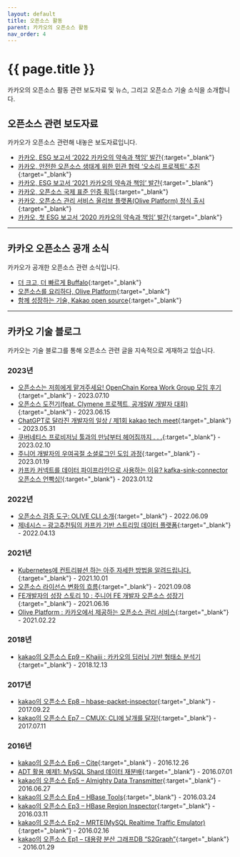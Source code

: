 ```yaml
---
layout: default
title: 오픈소스 활동
parent: 카카오의 오픈소스 활동
nav_order: 4
---
```

# {{ page.title }}
<div class="summary">
카카오의 오픈소스 활동 관련 보도자료 및 뉴스, 그리고 오픈소스 기술 소식을 소개합니다.
</div>

## 오픈소스 관련 보도자료
카카오가 오픈소스 관련해 내놓은 보도자료입니다.
- [카카오, ESG 보고서 ‘2022 카카오의 약속과 책임’ 발간](https://www.kakaocorp.com/page/detail/10505){:target="_blank"}
- [카카오, 안전한 오픈소스 생태계 위한 민관 협력 ‘오소리 프로젝트’ 추진](https://www.kakaocorp.com/page/detail/9943){:target="_blank"}
- [카카오, ESG 보고서 ‘2021 카카오의 약속과 책임’ 발간](https://www.kakaocorp.com/page/detail/9726){:target="_blank"}
- [카카오, 오픈소스 국제 표준 인증 획득](https://www.kakaocorp.com/page/detail/9664){:target="_blank"}
- [카카오, 오픈소스 관리 서비스 올리브 플랫폼(Olive Platform) 정식 출시](https://www.kakaocorp.com/page/detail/9502){:target="_blank"}
- [카카오, 첫 ESG 보고서 ‘2020 카카오의 약속과 책임’ 발간](https://www.kakaocorp.com/page/detail/9458){:target="_blank"}

----

## 카카오 오픈소스 공개 소식
카카오가 공개한 오픈소스 관련 소식입니다.
- [더 크고, 더 빠르게 Buffalo](https://www.kakaocorp.com/page/detail/5066){:target="_blank"}
- [오픈소스를 요리하다, Olive Platform](https://www.kakaocorp.com/page/detail/540){:target="_blank"}
- [함께 성장하는 기술, Kakao open source](https://www.kakaocorp.com/page/detail/542){:target="_blank"}

----

## 카카오 기술 블로그
카카오는 기술 블로그를 통해 오픈소스 관련 글을 지속적으로 게재하고 있습니다.

### 2023년
- [오픈소스는 저희에게 맡겨주세요! OpenChain Korea Work Group 모임 후기](https://tech.kakao.com/2023/07/10/openchain-kwg-18th-meeting/?fbclid=IwAR2CYg_ryhEzo3RdPpu8G_VtUKJfcH6YVXHLfVtiAd7wG9rMUH2uohjxPuQ){:target="_blank"} <span class="fs-3"> - 2023.07.10</span>
- [오픈소스 도전기(feat. Clymene 프로젝트, 공개SW 개발자 대회)](https://tech.kakao.com/2023/06/15/opensource-challenge/){:target="_blank"} <span class="fs-3"> - 2023.06.15</span>
- [ChatGPT로 달라진 개발자의 일상 / 제1회 kakao tech meet](https://tech.kakao.com/2023/05/31/life-after-chatgpt/){:target="_blank"} <span class="fs-3"> - 2023.05.31</span>
- [쿠버네티스 프로비저닝 툴과의 만남부터 헤어짐까지 . . .](https://tech.kakao.com/2023/02/10/making-of-kubernetes-provisioning-tool/){:target="_blank"} <span class="fs-3"> - 2023.02.10</span>
- [주니어 개발자의 우여곡절 소셜로그인 도입 과정](https://tech.kakao.com/2023/01/19/social-login/){:target="_blank"} <span class="fs-3"> - 2023.01.19</span>
- [카프카 커넥트를 데이터 파이프라인으로 사용하는 이유? kafka-sink-connector 오픈소스 언빡싱!](https://tech.kakao.com/2023/01/12/introduce-kafka-sink-connector/){:target="_blank"} <span class="fs-3"> - 2023.01.12</span>


### 2022년
- [오픈소스 검증 도구: OLIVE CLI 소개](https://tech.kakao.com/2022/06/09/olive-cli/){:target="_blank"} <span class="fs-3"> - 2022.06.09</span>
- [제네시스 – 광고추천팀의 카프카 기반 스트리밍 데이터 플랫폼](https://tech.kakao.com/2022/04/13/kafka-connect-streaming-data-platform/){:target="_blank"} <span class="fs-3"> - 2022.04.13</span>


### 2021년
- [Kubernetes에 컨트리뷰션 하는 아주 자세한 방법을 알려드립니다.](https://tech.kakao.com/2021/10/01/kubernetes-contribution/){:target="_blank"} <span class="fs-3"> - 2021.10.01</span>
- [오픈소스 라이선스 변화의 흐름](https://tech.kakao.com/2021/09/08/opensource-license/){:target="_blank"} <span class="fs-3"> - 2021.09.08</span>
- [FE개발자의 성장 스토리 10 : 주니어 FE 개발자 오픈소스 성장기](https://tech.kakao.com/2021/06/16/frontend-growth-10/){:target="_blank"} <span class="fs-3"> - 2021.06.16</span>
- [Olive Platform : 카카오에서 제공하는 오픈소스 관리 서비스](https://tech.kakao.com/2021/02/22/olive-platform/){:target="_blank"} <span class="fs-3"> - 2021.02.22</span>

### 2018년
- [kakao의 오픈소스 Ep9 – Khaiii : 카카오의 딥러닝 기반 형태소 분석기](https://tech.kakao.com/2018/12/13/khaiii/){:target="_blank"} <span class="fs-3"> - 2018.12.13</span>


### 2017년
- [kakao의 오픈소스 Ep8 – hbase-packet-inspector](https://tech.kakao.com/2017/09/22/opensource-8-hbase-packet-inspector/){:target="_blank"} <span class="fs-3"> - 2017.09.22</span>
- [kakao의 오픈소스 Ep7 – CMUX: CLI에 날개를 달자!](https://tech.kakao.com/2017/07/11/opensource-7-cmux/){:target="_blank"} <span class="fs-3"> - 2017.07.11</span>


### 2016년
- [kakao의 오픈소스 Ep6 – Cite](https://tech.kakao.com/2016/12/26/opensource-6-cite/){:target="_blank"} <span class="fs-3"> - 2016.12.26</span>
- [ADT 활용 예제1: MySQL Shard 데이터 재분배](https://tech.kakao.com/2016/07/01/adt-mysql-shard-rebalancing/){:target="_blank"} <span class="fs-3"> - 2016.07.01</span>
- [kakao의 오픈소스 Ep5 – Almighty Data Transmitter](https://tech.kakao.com/2016/06/27/opensource-5-adt/){:target="_blank"} <span class="fs-3"> - 2016.06.27</span>
- [kakao의 오픈소스 Ep4 – HBase Tools](https://tech.kakao.com/2016/03/24/opensource-4-hbase-tools/){:target="_blank"} <span class="fs-3"> - 2016.03.24</span>
- [kakao의 오픈소스 Ep3 – HBase Region Inspector](https://tech.kakao.com/2016/03/11/opensource-3-hri/){:target="_blank"} <span class="fs-3"> - 2016.03.11</span>
- [kakao의 오픈소스 Ep2 – MRTE(MySQL Realtime Traffic Emulator)](https://tech.kakao.com/2016/02/16/opensource-2-mtre/){:target="_blank"} <span class="fs-3"> - 2016.02.16</span>
- [kakao의 오픈소스 Ep1 – 대용량 분산 그래프DB “S2Graph”](https://tech.kakao.com/2016/01/29/opensource-1-s2graph/){:target="_blank"} <span class="fs-3"> - 2016.01.29</span>
